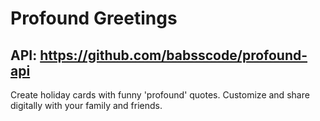 # Profound Greetings

## API: https://github.com/babsscode/profound-api

Create holiday cards with funny 'profound' quotes. Customize and share digitally with your family and friends.
